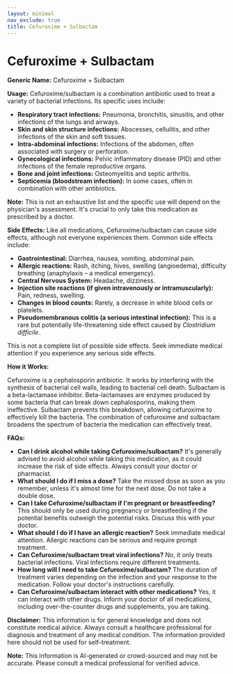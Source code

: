 ```yaml
---
layout: minimal
nav_exclude: true
title: Cefuroxime + Sulbactam
---
```


# Cefuroxime + Sulbactam

**Generic Name:** Cefuroxime + Sulbactam

**Usage:** Cefuroxime/sulbactam is a combination antibiotic used to treat a variety of bacterial infections.  Its specific uses include:

* **Respiratory tract infections:**  Pneumonia, bronchitis, sinusitis, and other infections of the lungs and airways.
* **Skin and skin structure infections:**  Abscesses, cellulitis, and other infections of the skin and soft tissues.
* **Intra-abdominal infections:** Infections of the abdomen, often associated with surgery or perforation.
* **Gynecological infections:** Pelvic inflammatory disease (PID) and other infections of the female reproductive organs.
* **Bone and joint infections:** Osteomyelitis and septic arthritis.
* **Septicemia (bloodstream infection):**  In some cases, often in combination with other antibiotics.


**Note:** This is not an exhaustive list and the specific use will depend on the physician's assessment.  It's crucial to only take this medication as prescribed by a doctor.

**Side Effects:**  Like all medications, Cefuroxime/sulbactam can cause side effects, although not everyone experiences them. Common side effects include:

* **Gastrointestinal:** Diarrhea, nausea, vomiting, abdominal pain.
* **Allergic reactions:** Rash, itching, hives, swelling (angioedema), difficulty breathing (anaphylaxis – a medical emergency).
* **Central Nervous System:** Headache, dizziness.
* **Injection site reactions (if given intravenously or intramuscularly):** Pain, redness, swelling.
* **Changes in blood counts:**  Rarely, a decrease in white blood cells or platelets.
* **Pseudomembranous colitis (a serious intestinal infection):**  This is a rare but potentially life-threatening side effect caused by *Clostridium difficile*.

This is not a complete list of possible side effects.  Seek immediate medical attention if you experience any serious side effects.


**How it Works:**

Cefuroxime is a cephalosporin antibiotic. It works by interfering with the synthesis of bacterial cell walls, leading to bacterial cell death.  Sulbactam is a beta-lactamase inhibitor. Beta-lactamases are enzymes produced by some bacteria that can break down cephalosporins, making them ineffective. Sulbactam prevents this breakdown, allowing cefuroxime to effectively kill the bacteria.  The combination of cefuroxime and sulbactam broadens the spectrum of bacteria the medication can effectively treat.


**FAQs:**

* **Can I drink alcohol while taking Cefuroxime/sulbactam?**  It's generally advised to avoid alcohol while taking this medication, as it could increase the risk of side effects.  Always consult your doctor or pharmacist.
* **What should I do if I miss a dose?** Take the missed dose as soon as you remember, unless it's almost time for the next dose.  Do not take a double dose.
* **Can I take Cefuroxime/sulbactam if I'm pregnant or breastfeeding?**  This should only be used during pregnancy or breastfeeding if the potential benefits outweigh the potential risks. Discuss this with your doctor.
* **What should I do if I have an allergic reaction?**  Seek immediate medical attention. Allergic reactions can be serious and require prompt treatment.
* **Can Cefuroxime/sulbactam treat viral infections?** No, it only treats bacterial infections.  Viral infections require different treatments.
* **How long will I need to take Cefuroxime/sulbactam?** The duration of treatment varies depending on the infection and your response to the medication. Follow your doctor's instructions carefully.
* **Can Cefuroxime/sulbactam interact with other medications?** Yes, it can interact with other drugs.  Inform your doctor of all medications, including over-the-counter drugs and supplements, you are taking.


**Disclaimer:** This information is for general knowledge and does not constitute medical advice. Always consult a healthcare professional for diagnosis and treatment of any medical condition.  The information provided here should not be used for self-treatment.


**Note:** This information is AI-generated or crowd-sourced and may not be accurate. Please consult a medical professional for verified advice.